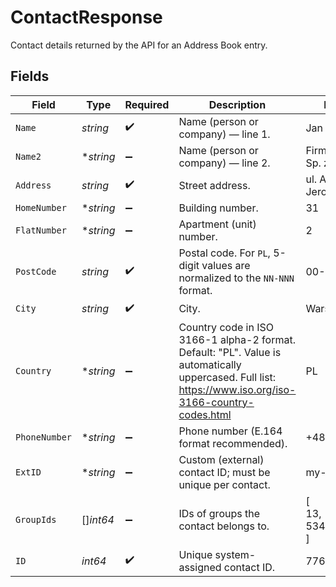 # ContactResponse

Contact details returned by the API for an Address Book entry.


## Fields

| Field                                                                                                                                                   | Type                                                                                                                                                    | Required                                                                                                                                                | Description                                                                                                                                             | Example                                                                                                                                                 |
| ------------------------------------------------------------------------------------------------------------------------------------------------------- | ------------------------------------------------------------------------------------------------------------------------------------------------------- | ------------------------------------------------------------------------------------------------------------------------------------------------------- | ------------------------------------------------------------------------------------------------------------------------------------------------------- | ------------------------------------------------------------------------------------------------------------------------------------------------------- |
| `Name`                                                                                                                                                  | *string*                                                                                                                                                | :heavy_check_mark:                                                                                                                                      | Name (person or company) — line 1.                                                                                                                      | Jan Nowak                                                                                                                                               |
| `Name2`                                                                                                                                                 | **string*                                                                                                                                               | :heavy_minus_sign:                                                                                                                                      | Name (person or company) — line 2.                                                                                                                      | Firma Testowa Sp. z o.o.                                                                                                                                |
| `Address`                                                                                                                                               | *string*                                                                                                                                                | :heavy_check_mark:                                                                                                                                      | Street address.                                                                                                                                         | ul. Aleje Jerozolimskie                                                                                                                                 |
| `HomeNumber`                                                                                                                                            | **string*                                                                                                                                               | :heavy_minus_sign:                                                                                                                                      | Building number.                                                                                                                                        | 31                                                                                                                                                      |
| `FlatNumber`                                                                                                                                            | **string*                                                                                                                                               | :heavy_minus_sign:                                                                                                                                      | Apartment (unit) number.                                                                                                                                | 2                                                                                                                                                       |
| `PostCode`                                                                                                                                              | *string*                                                                                                                                                | :heavy_check_mark:                                                                                                                                      | Postal code. For `PL`, 5-digit values are normalized to the `NN-NNN` format.                                                                            | 00-999                                                                                                                                                  |
| `City`                                                                                                                                                  | *string*                                                                                                                                                | :heavy_check_mark:                                                                                                                                      | City.                                                                                                                                                   | Warszawa                                                                                                                                                |
| `Country`                                                                                                                                               | **string*                                                                                                                                               | :heavy_minus_sign:                                                                                                                                      | Country code in ISO 3166-1 alpha-2 format. Default: "PL". Value is automatically uppercased. Full list: https://www.iso.org/iso-3166-country-codes.html | PL                                                                                                                                                      |
| `PhoneNumber`                                                                                                                                           | **string*                                                                                                                                               | :heavy_minus_sign:                                                                                                                                      | Phone number (E.164 format recommended).                                                                                                                | +48999999999                                                                                                                                            |
| `ExtID`                                                                                                                                                 | **string*                                                                                                                                               | :heavy_minus_sign:                                                                                                                                      | Custom (external) contact ID; must be unique per contact.                                                                                               | my-contact-1                                                                                                                                            |
| `GroupIds`                                                                                                                                              | []*int64*                                                                                                                                               | :heavy_minus_sign:                                                                                                                                      | IDs of groups the contact belongs to.                                                                                                                   | [<br/>13,<br/>534<br/>]                                                                                                                                 |
| `ID`                                                                                                                                                    | *int64*                                                                                                                                                 | :heavy_check_mark:                                                                                                                                      | Unique system-assigned contact ID.                                                                                                                      | 776                                                                                                                                                     |
